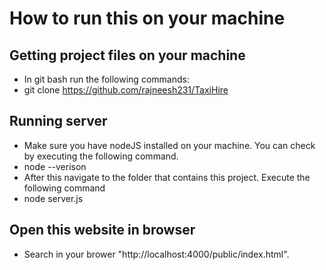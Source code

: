 # How to run this on your machine
## Getting project files on your machine
- In git bash run the following commands:
- git clone https://github.com/rajneesh231/TaxiHire

## Running server
- Make sure you have nodeJS installed on your machine. You can check by executing the following command.
- node --verison
- After this navigate to the folder that contains this project. Execute the following command
- node server.js

## Open this website in browser
- Search in your brower "http://localhost:4000/public/index.html".
